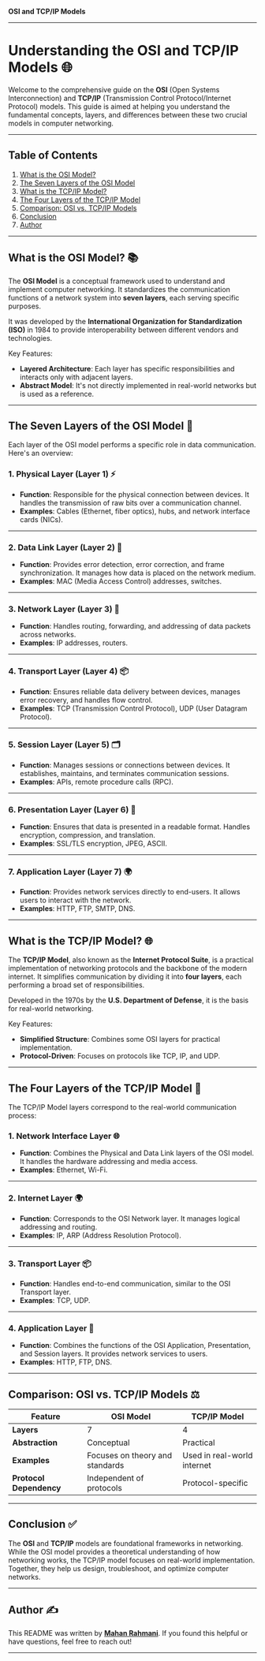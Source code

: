 **OSI and TCP/IP Models**

---

# Understanding the OSI and TCP/IP Models 🌐

Welcome to the comprehensive guide on the **OSI** (Open Systems Interconnection) and **TCP/IP** (Transmission Control Protocol/Internet Protocol) models. This guide is aimed at helping you understand the fundamental concepts, layers, and differences between these two crucial models in computer networking.

---

## Table of Contents
1. [What is the OSI Model?](#what-is-the-osi-model)
2. [The Seven Layers of the OSI Model](#the-seven-layers-of-the-osi-model)
3. [What is the TCP/IP Model?](#what-is-the-tcpip-model)
4. [The Four Layers of the TCP/IP Model](#the-four-layers-of-the-tcpip-model)
5. [Comparison: OSI vs. TCP/IP Models](#comparison-osi-vs-tcpip-models)
6. [Conclusion](#conclusion)
7. [Author](#author)

---

## What is the OSI Model? 📚

The **OSI Model** is a conceptual framework used to understand and implement computer networking. It standardizes the communication functions of a network system into **seven layers**, each serving specific purposes. 

It was developed by the **International Organization for Standardization (ISO)** in 1984 to provide interoperability between different vendors and technologies.

Key Features:
- **Layered Architecture**: Each layer has specific responsibilities and interacts only with adjacent layers.
- **Abstract Model**: It's not directly implemented in real-world networks but is used as a reference.

---

## The Seven Layers of the OSI Model 🧩

Each layer of the OSI model performs a specific role in data communication. Here's an overview:

### 1. **Physical Layer** (Layer 1) ⚡
- **Function**: Responsible for the physical connection between devices. It handles the transmission of raw bits over a communication channel.
- **Examples**: Cables (Ethernet, fiber optics), hubs, and network interface cards (NICs).

---

### 2. **Data Link Layer** (Layer 2) 🔗
- **Function**: Provides error detection, error correction, and frame synchronization. It manages how data is placed on the network medium.
- **Examples**: MAC (Media Access Control) addresses, switches.

---

### 3. **Network Layer** (Layer 3) 📡
- **Function**: Handles routing, forwarding, and addressing of data packets across networks.
- **Examples**: IP addresses, routers.

---

### 4. **Transport Layer** (Layer 4) 📦
- **Function**: Ensures reliable data delivery between devices, manages error recovery, and handles flow control.
- **Examples**: TCP (Transmission Control Protocol), UDP (User Datagram Protocol).

---

### 5. **Session Layer** (Layer 5) 🗂️
- **Function**: Manages sessions or connections between devices. It establishes, maintains, and terminates communication sessions.
- **Examples**: APIs, remote procedure calls (RPC).

---

### 6. **Presentation Layer** (Layer 6) 🎨
- **Function**: Ensures that data is presented in a readable format. Handles encryption, compression, and translation.
- **Examples**: SSL/TLS encryption, JPEG, ASCII.

---

### 7. **Application Layer** (Layer 7) 🌍
- **Function**: Provides network services directly to end-users. It allows users to interact with the network.
- **Examples**: HTTP, FTP, SMTP, DNS.

---

## What is the TCP/IP Model? 🌐

The **TCP/IP Model**, also known as the **Internet Protocol Suite**, is a practical implementation of networking protocols and the backbone of the modern internet. It simplifies communication by dividing it into **four layers**, each performing a broad set of responsibilities.

Developed in the 1970s by the **U.S. Department of Defense**, it is the basis for real-world networking.

Key Features:
- **Simplified Structure**: Combines some OSI layers for practical implementation.
- **Protocol-Driven**: Focuses on protocols like TCP, IP, and UDP.

---

## The Four Layers of the TCP/IP Model 🔄

The TCP/IP Model layers correspond to the real-world communication process:

### 1. **Network Interface Layer** 🌐
- **Function**: Combines the Physical and Data Link layers of the OSI model. It handles the hardware addressing and media access.
- **Examples**: Ethernet, Wi-Fi.

---

### 2. **Internet Layer** 🌍
- **Function**: Corresponds to the OSI Network layer. It manages logical addressing and routing.
- **Examples**: IP, ARP (Address Resolution Protocol).

---

### 3. **Transport Layer** 📦
- **Function**: Handles end-to-end communication, similar to the OSI Transport layer.
- **Examples**: TCP, UDP.

---

### 4. **Application Layer** 📧
- **Function**: Combines the functions of the OSI Application, Presentation, and Session layers. It provides network services to users.
- **Examples**: HTTP, FTP, DNS.

---

## Comparison: OSI vs. TCP/IP Models ⚖️

| Feature                | OSI Model                         | TCP/IP Model                  |
|------------------------|------------------------------------|-------------------------------|
| **Layers**             | 7                                 | 4                             |
| **Abstraction**        | Conceptual                        | Practical                     |
| **Examples**           | Focuses on theory and standards   | Used in real-world internet   |
| **Protocol Dependency**| Independent of protocols          | Protocol-specific             |

---

## Conclusion ✅

The **OSI** and **TCP/IP** models are foundational frameworks in networking. While the OSI model provides a theoretical understanding of how networking works, the TCP/IP model focuses on real-world implementation. Together, they help us design, troubleshoot, and optimize computer networks.

---

## Author ✍️
This README was written by **[Mahan Rahmani](https://github.com/mhnrhmni)**. If you found this helpful or have questions, feel free to reach out!

--- 